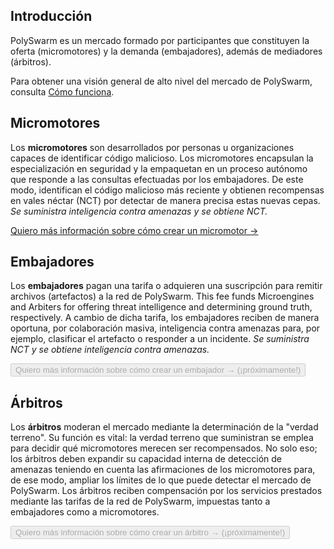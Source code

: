 ## Introducción

PolySwarm es un mercado formado por participantes que constituyen la oferta (micromotores) y la demanda (embajadores), además de mediadores (árbitros).

Para obtener una visión general de alto nivel del mercado de PolySwarm, consulta [Cómo funciona](https://polyswarm.io/how_it_works/).

## Micromotores

Los **micromotores** son desarrollados por personas u organizaciones capaces de identificar código malicioso. Los micromotores encapsulan la especialización en seguridad y la empaquetan en un proceso autónomo que responde a las consultas efectuadas por los embajadores. De este modo, identifican el código malicioso más reciente y obtienen recompensas en vales néctar (NCT) por detectar de manera precisa estas nuevas cepas. *Se suministra inteligencia contra amenazas y se obtiene NCT.*

[Quiero más información sobre cómo crear un micromotor →](/concepts-participants-microengine/)

## Embajadores

Los **embajadores** pagan una tarifa o adquieren una suscripción para remitir archivos (artefactos) a la red de PolySwarm. This fee funds Microengines and Arbiters for offering threat intelligence and determining ground truth, respectively. A cambio de dicha tarifa, los embajadores reciben de manera oportuna, por colaboración masiva, inteligencia contra amenazas para, por ejemplo, clasificar el artefacto o responder a un incidente. *Se suministra NCT y se obtiene inteligencia contra amenazas.*

<button disabled>Quiero más información sobre cómo crear un embajador → (¡próximamente!)</button>

## Árbitros

Los **árbitros** moderan el mercado mediante la determinación de la "verdad terreno". Su función es vital: la verdad terreno que suministran se emplea para decidir qué micromotores merecen ser recompensados. No solo eso; los árbitros deben expandir su capacidad interna de detección de amenazas teniendo en cuenta las afirmaciones de los micromotores para, de ese modo, ampliar los límites de lo que puede detectar el mercado de PolySwarm. Los árbitros reciben compensación por los servicios prestados mediante las tarifas de la red de PolySwarm, impuestas tanto a embajadores como a micromotores.

<button disabled>Quiero más información sobre cómo crear un árbitro → (¡próximamente!)</button>
